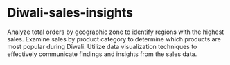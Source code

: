 # Diwali-sales-insights
Analyze total orders by geographic zone to identify regions with the highest sales.
Examine sales by product category to determine which products are most popular during Diwali.
Utilize data visualization techniques to effectively communicate findings and insights from the sales data.
